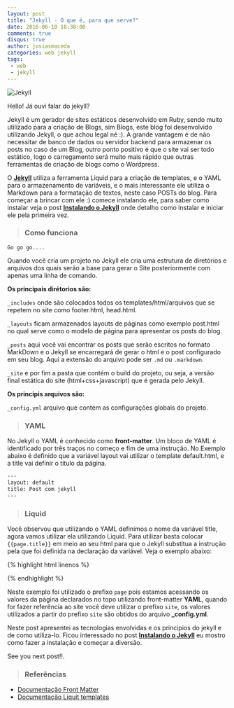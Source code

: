 ```yaml
---
layout: post
title: "Jekyll - O que é, para que serve?"
date: 2016-06-10 18:38:00
comments: true
disqus: true
author: josiasmaceda
categories: web jekyll
tags:
 - web
 - jekyll
---
```


![Jekyll](https://jekyllrb.com/img/logo-2x.png)

Hello! Já ouvi falar do jekyll?  

Jekyll é um gerador de sites estáticos desenvolvido em Ruby, sendo muito utilizado para a criação de Blogs, sim Blogs, este blog foi desenvolvido utilizando Jekyll, o que achou legal né :). A grande vantagem é de não necessitar de banco de dados ou servidor backend para armazenar os posts no caso de um Blog, outro ponto positivo é que o site vai ser todo estático, logo o carregamento será muito mais rápido que outras ferramentas de criação de blogs como o Wordpress. 

O **[Jekyll](http://jekyllrb.com/ "Clique aqui e acesse o site do Jekyll")** utiliza a ferramenta Liquid para a criação de templates, e o YAML para o armazenamento de variáveis, e o mais interessante ele utiliza o Markdown para a formatação de textos, neste caso POSTs do blog. Para começar a brincar com ele :) comece instalando ele, para saber como instalar veja o post **[Instalando o Jekyll]({{site.url}}/web/jekyll/2016/06/11/instalando-o-jekyll.html "clique aqui")** onde detalho como instalar e iniciar ele pela primeira vez. 


>### Como funciona

`Go go go....`  

Quando você cria um projeto no Jekyll ele cria uma estrutura de diretórios e arquivos dos quais serão a base para gerar o Site posteriormente com apenas uma linha de comando.  

**Os principais dirétorios são:**

 `_includes` onde são colocados todos os templates/html/arquivos que se repetem no site como footer.html, head.html.

`_layouts` ficam armazenados layouts de páginas como exemplo post.html no qual serve como o modelo de página para apresentar os posts do blog.

`_posts` aqui você vai encontrar os posts que serão escritos no formato MarkDown e o Jekyll se encarregará de gerar o html e o post configurado em seu blog. Aqui a extensão do arquivo pode ser `.md` ou `.markdown`.

`_site` e por fim a pasta que contém o build do projeto, ou seja, a versão final estática do site (html+css+javascript) que é gerada pelo Jekyll.

**Os principis arquivos são:**

`_config.yml` arquivo que contém as configurações globais do projeto.

>### YAML

No Jekyll o YAML é conhecido como **front-matter**. Um bloco de YAML é identificado por três traços no começo e fim de uma instrução. No Exemplo abaixo é definido que a variável layout vai utilizar o template default.html, e a title vai definir o título da página.

```html
---
layout: default
title: Post com jekyll
---
```

>### Liquid

Você observou que utilizando o YAML definimos o nome da variável title, agora vamos utilizar ela utilizando Liquid. Para utilizar basta colocar ``{{page.title}}`` em meio ao seu html para que o Jekyll substitua a instrução pela que foi definida na declaração da variável. Veja o exemplo abaixo:

{% highlight html linenos %}
<html>
<head>
    <meta charset="utf8">
    <title>{{page.title}}</title>
</head>
{% endhighlight %}

Neste exemplo foi utilizado o prefixo `page` pois estamos acessando os valores da página declarados no topo utilizando front-matter **YAML**, quando for fazer referência ao site você deve utilizar o prefixo `site`, os valores utilizados a partir do prefixo `site` são obtidos do arquivo **_config.yml**.

Neste post apresentei as tecnologias envolvidas e os principios do jekyll e de como utiliza-lo. Ficou interessado no post  **[Instalando o Jekyll]({{site.url}}/web/jekyll/2016/06/11/instalando-o-jekyll.html "clique aqui")** eu mostro como fazer a instalação e começar a diversão.  

See you next post!!.

>### Referências

* [Documentação Front Matter](https://jekyllrb.com/docs/frontmatter/)  
* [Documentação Liquit templates](https://github.com/Shopify/liquid/wiki/Liquid-for-Designers)